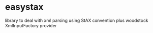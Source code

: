 easystax
========

library to deal with xml parsing using StAX convention plus woodstock XmlInputFactory provider
